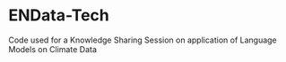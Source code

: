# ENData-Tech


Code used for a Knowledge Sharing Session on application of Language Models on Climate Data

